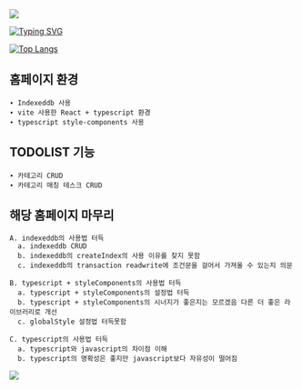 <img src="https://capsule-render.vercel.app/api?type=waving&color=8FC9FF&height=150&section=header" />




[![Typing SVG](https://readme-typing-svg.demolab.com?font=Fira+Code&weight=900&size=25&duration=2000&pause=500&width=435&lines=React+%2B+Typescript+%2B+Vite;TODOLIST)](https://git.io/typing-svg)

[![Top Langs](https://github-readme-stats.vercel.app/api/top-langs/?username=pmaroo&layout=donut)](https://github.com/anuraghazra/github-readme-stats)



## 홈페이지 환경
    ∙ Indexeddb 사용
    ∙ vite 사용한 React + typescript 환경
    ∙ typescript style-components 사용

## TODOLIST 기능
    ∙ 카테고리 CRUD
    ∙ 카테고리 매칭 테스크 CRUD

## 해당 홈페이지 마무리
    A. indexeddb의 사용법 터득
      a. indexeddb CRUD
      b. indexeddb의 createIndex의 사용 이유를 찾지 못함 
      c. indexeddb의 transaction readwrite에 조건문을 걸어서 가져올 수 있는지 의문

    B. typescript + styleComponents의 사용법 터득
      a. typescript + styleComponents의 설정법 터득
      b. typescript + styleComponents의 시너지가 좋은지는 모르겠음 다른 더 좋은 라이브러리로 개선
      c. globalStyle 설정법 터득못함

    C. typescript의 사용법 터득
      a. typescript와 javascript의 차이점 이해
      b. typescript의 명확성은 좋지만 javascript보다 자유성이 떨어짐



<!-- 
This template provides a minimal setup to get React working in Vite with HMR and some ESLint rules.

Currently, two official plugins are available:

- [@vitejs/plugin-react](https://github.com/vitejs/vite-plugin-react/blob/main/packages/plugin-react/README.md) uses [Babel](https://babeljs.io/) for Fast Refresh
- [@vitejs/plugin-react-swc](https://github.com/vitejs/vite-plugin-react-swc) uses [SWC](https://swc.rs/) for Fast Refresh

## Expanding the ESLint configuration

If you are developing a production application, we recommend updating the configuration to enable type aware lint rules:

- Configure the top-level `parserOptions` property like this:

```js
export default tseslint.config({
  languageOptions: {
    // other options...
    parserOptions: {
      project: ['./tsconfig.node.json', './tsconfig.app.json'],
      tsconfigRootDir: import.meta.dirname,
    },
  },
})
```

- Replace `tseslint.configs.recommended` to `tseslint.configs.recommendedTypeChecked` or `tseslint.configs.strictTypeChecked`
- Optionally add `...tseslint.configs.stylisticTypeChecked`
- Install [eslint-plugin-react](https://github.com/jsx-eslint/eslint-plugin-react) and update the config:

```js
// eslint.config.js
import react from 'eslint-plugin-react'

export default tseslint.config({
  // Set the react version
  settings: { react: { version: '18.3' } },
  plugins: {
    // Add the react plugin
    react,
  },
  rules: {
    // other rules...
    // Enable its recommended rules
    ...react.configs.recommended.rules,
    ...react.configs['jsx-runtime'].rules,
  },
})
``` -->

<img src="https://capsule-render.vercel.app/api?type=waving&color=8FC9FF&height=150&section=footer" />